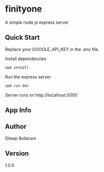 # finityone
A simple node.js express server 

## Quick Start
Replace your GOOGLE_API_KEY in the .env file.


Install dependencies 
```bash
npm install
```
Run the express server
```bash
npm run dev
```
Server runs on http://localhost:5000


## App Info
## Author
Dileep Bollaram

## Version
1.0.0
